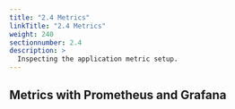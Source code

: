 ```yaml
---
title: "2.4 Metrics"
linkTitle: "2.4 Metrics"
weight: 240
sectionnumber: 2.4
description: >
  Inspecting the application metric setup.
---
```


## Metrics with Prometheus and Grafana

